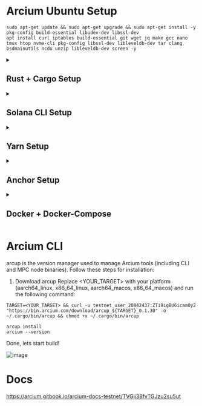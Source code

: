 # Arcium Ubuntu Setup

```
sudo apt-get update && sudo apt-get upgrade && sudo apt-get install -y pkg-config build-essential libudev-dev libssl-dev
apt install curl iptables build-essential git wget jq make gcc nano tmux htop nvme-cli pkg-config libssl-dev libleveldb-dev tar clang bsdmainutils ncdu unzip libleveldb-dev screen -y
```
<details>
  <summary> <h2> Rust + Cargo Setup </summary> </h2>
    
```
curl --proto '=https' --tlsv1.2 -sSf https://sh.rustup.rs | sh
source $HOME/.cargo/env
rustc --version
cargo --version
```
</details>
<details>
  <summary> <h2> Solana CLI Setup </summary> </h2>

```
sh -c "$(curl -sSfL https://release.anza.xyz/stable/install)"
export PATH="/Users/test/.local/share/solana/install/active_release/bin:$PATH"
```
</details>
<details>
  <summary> <h2> Yarn Setup </summary> </h2>

```
curl -sSL https://dl.yarnpkg.com/debian/pubkey.gpg | sudo apt-key add -
echo "deb https://dl.yarnpkg.com/debian/ stable main" | sudo tee /etc/apt/sources.list.d/yarn.list
sudo apt-get update -y
sudo apt-get install yarn -y
```
</details>
<details>
  <summary> <h2> Anchor Setup </summary> </h2>

```
cargo install --git https://github.com/coral-xyz/anchor avm --force
avm install latest
avm use latest
echo 'export PATH="/root/.avm/bin:$PATH"' >> ~/.bashrc
source ~/.bashrc
anchor --version
```
</details>

<details>
  <summary> <h2> Docker + Docker-Compose </summary> </h2>

```
sudo apt update -y && sudo apt upgrade -y
for pkg in docker.io docker-doc docker-compose podman-docker containerd runc; do sudo apt-get remove $pkg; done

sudo apt-get update
sudo apt-get install ca-certificates curl gnupg
sudo install -m 0755 -d /etc/apt/keyrings
curl -fsSL https://download.docker.com/linux/ubuntu/gpg | sudo gpg --dearmor -o /etc/apt/keyrings/docker.gpg
sudo chmod a+r /etc/apt/keyrings/docker.gpg

echo \
  "deb [arch="$(dpkg --print-architecture)" signed-by=/etc/apt/keyrings/docker.gpg] https://download.docker.com/linux/ubuntu \
  "$(. /etc/os-release && echo "$VERSION_CODENAME")" stable" | \
  sudo tee /etc/apt/sources.list.d/docker.list > /dev/null

sudo apt update -y && sudo apt upgrade -y

sudo apt-get install docker-ce docker-ce-cli containerd.io docker-buildx-plugin docker-compose-plugin
sudo docker run hello-world
```
</details>


# Arcium CLI

arcup is the version manager used to manage Arcium tools (including CLI and MPC node binaries). Follow these steps for installation:

1. Download arcup
Replace <YOUR_TARGET> with your platform (aarch64_linux, x86_64_linux, aarch64_macos, x86_64_macos) and run the following command:
```
TARGET=<YOUR_TARGET> && curl -u testnet_user_20842437:ZTi9igBU6icam0y2 "https://bin.arcium.com/download/arcup_${TARGET}_0.1.30" -o ~/.cargo/bin/arcup && chmod +x ~/.cargo/bin/arcup

arcup install
arcium --version
```
Done, lets start build!

![image](https://github.com/user-attachments/assets/707b167f-ab1f-4289-ba81-4c0b6d08811b)

# Docs
https://arcium.gitbook.io/arcium-docs-testnet/TVGjj38fvTGJzu2su5ut
